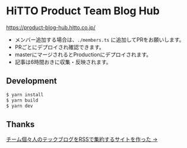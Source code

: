 # HiTTO Product Team Blog Hub

https://product-blog-hub.hitto.co.jp/

- メンバー追加する場合は、`./members.ts` に追加してPRをお願いします。
- PRごとにデプロイされ確認できます。
- masterにマージされるとProductionにデプロイされます。
- 記事は6時間おきに収集・反映されます。

## Development

```bash
$ yarn install
$ yarn build
$ yarn dev
```

## Thanks

[チーム個々人のテックブログをRSSで集約するサイトを作った →](https://zenn.dev/catnose99/articles/cb72a73368a547756862)
